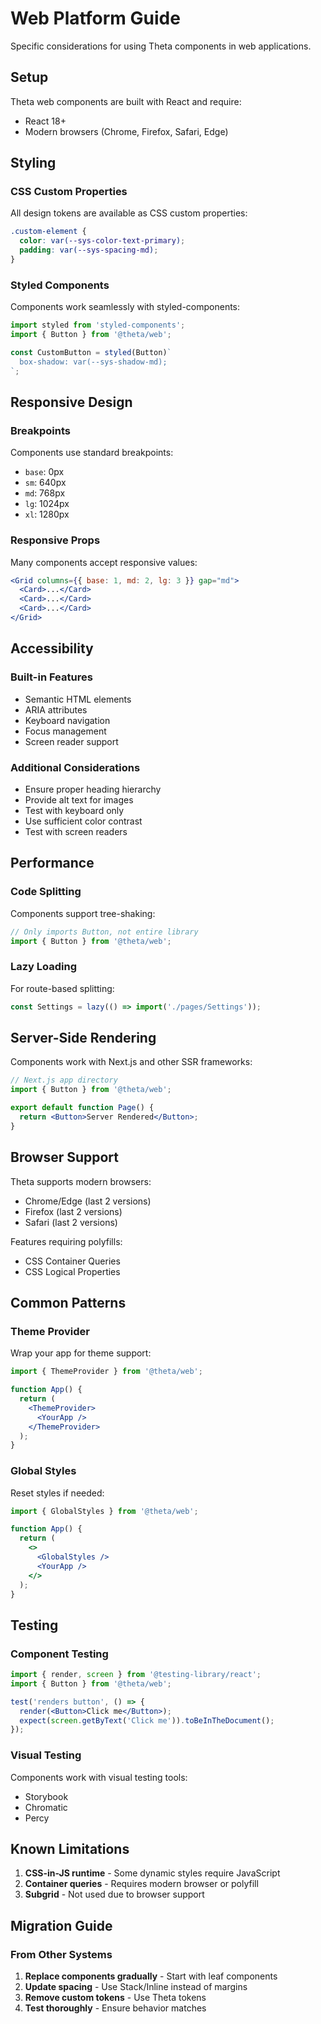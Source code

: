 # Web Platform Guide

Specific considerations for using Theta components in web applications.

## Setup

Theta web components are built with React and require:
- React 18+
- Modern browsers (Chrome, Firefox, Safari, Edge)

## Styling

### CSS Custom Properties

All design tokens are available as CSS custom properties:

```css
.custom-element {
  color: var(--sys-color-text-primary);
  padding: var(--sys-spacing-md);
}
```

### Styled Components

Components work seamlessly with styled-components:

```jsx
import styled from 'styled-components';
import { Button } from '@theta/web';

const CustomButton = styled(Button)`
  box-shadow: var(--sys-shadow-md);
`;
```

## Responsive Design

### Breakpoints

Components use standard breakpoints:
- `base`: 0px
- `sm`: 640px
- `md`: 768px
- `lg`: 1024px
- `xl`: 1280px

### Responsive Props

Many components accept responsive values:

```jsx
<Grid columns={{ base: 1, md: 2, lg: 3 }} gap="md">
  <Card>...</Card>
  <Card>...</Card>
  <Card>...</Card>
</Grid>
```

## Accessibility

### Built-in Features

- Semantic HTML elements
- ARIA attributes
- Keyboard navigation
- Focus management
- Screen reader support

### Additional Considerations

- Ensure proper heading hierarchy
- Provide alt text for images
- Test with keyboard only
- Use sufficient color contrast
- Test with screen readers

## Performance

### Code Splitting

Components support tree-shaking:

```jsx
// Only imports Button, not entire library
import { Button } from '@theta/web';
```

### Lazy Loading

For route-based splitting:

```jsx
const Settings = lazy(() => import('./pages/Settings'));
```

## Server-Side Rendering

Components work with Next.js and other SSR frameworks:

```jsx
// Next.js app directory
import { Button } from '@theta/web';

export default function Page() {
  return <Button>Server Rendered</Button>;
}
```

## Browser Support

Theta supports modern browsers:
- Chrome/Edge (last 2 versions)
- Firefox (last 2 versions)
- Safari (last 2 versions)

Features requiring polyfills:
- CSS Container Queries
- CSS Logical Properties

## Common Patterns

### Theme Provider

Wrap your app for theme support:

```jsx
import { ThemeProvider } from '@theta/web';

function App() {
  return (
    <ThemeProvider>
      <YourApp />
    </ThemeProvider>
  );
}
```

### Global Styles

Reset styles if needed:

```jsx
import { GlobalStyles } from '@theta/web';

function App() {
  return (
    <>
      <GlobalStyles />
      <YourApp />
    </>
  );
}
```

## Testing

### Component Testing

```jsx
import { render, screen } from '@testing-library/react';
import { Button } from '@theta/web';

test('renders button', () => {
  render(<Button>Click me</Button>);
  expect(screen.getByText('Click me')).toBeInTheDocument();
});
```

### Visual Testing

Components work with visual testing tools:
- Storybook
- Chromatic
- Percy

## Known Limitations

1. **CSS-in-JS runtime** - Some dynamic styles require JavaScript
2. **Container queries** - Requires modern browser or polyfill
3. **Subgrid** - Not used due to browser support

## Migration Guide

### From Other Systems

1. **Replace components gradually** - Start with leaf components
2. **Update spacing** - Use Stack/Inline instead of margins
3. **Remove custom tokens** - Use Theta tokens
4. **Test thoroughly** - Ensure behavior matches